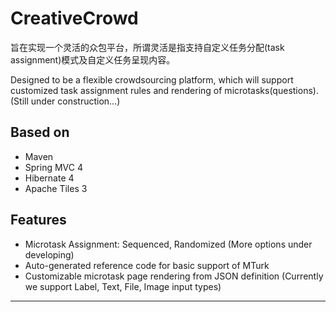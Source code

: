 # CreativeCrowd

旨在实现一个灵活的众包平台，所谓灵活是指支持自定义任务分配(task assignment)模式及自定义任务呈现内容。

Designed to be a flexible crowdsourcing platform, which will support customized task assignment rules and rendering of microtasks(questions).
(Still under construction...)

## Based on
- Maven
- Spring MVC 4
- Hibernate 4
- Apache Tiles 3

## Features
- Microtask Assignment: Sequenced, Randomized (More options under developing)
- Auto-generated reference code for basic support of MTurk
- Customizable microtask page rendering from JSON definition (Currently we support Label, Text, File, Image input types)

* * *
